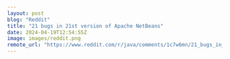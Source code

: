 ```yaml
---
layout: post
blog: "Reddit"
title: "21 bugs in 21st version of Apache NetBeans"
date: 2024-04-19T12:54:55Z
image: images/reddit.png
remote_url: "https://www.reddit.com/r/java/comments/1c7w6mn/21_bugs_in_21st_version_of_apache_netbeans/"
---
```

